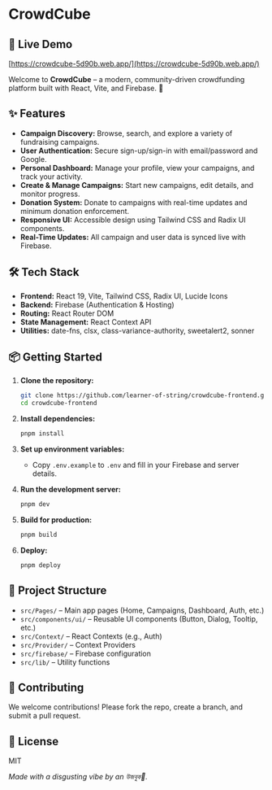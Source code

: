 <!-- CrowdCube README.md -->

# CrowdCube

## 🚀 Live Demo

[https://crowdcube-5d90b.web.app/](https://crowdcube-5d90b.web.app/)

Welcome to **CrowdCube** – a modern, community-driven crowdfunding platform built with React, Vite, and Firebase. 🚀

## ✨ Features

- **Campaign Discovery:** Browse, search, and explore a variety of fundraising campaigns.
- **User Authentication:** Secure sign-up/sign-in with email/password and Google.
- **Personal Dashboard:** Manage your profile, view your campaigns, and track your activity.
- **Create & Manage Campaigns:** Start new campaigns, edit details, and monitor progress.
- **Donation System:** Donate to campaigns with real-time updates and minimum donation enforcement.
- **Responsive UI:** Accessible design using Tailwind CSS and Radix UI components.
- **Real-Time Updates:** All campaign and user data is synced live with Firebase.

## 🛠️ Tech Stack

- **Frontend:** React 19, Vite, Tailwind CSS, Radix UI, Lucide Icons
- **Backend:** Firebase (Authentication & Hosting)
- **Routing:** React Router DOM
- **State Management:** React Context API
- **Utilities:** date-fns, clsx, class-variance-authority, sweetalert2, sonner

## 📦 Getting Started

1. **Clone the repository:**
	```bash
	git clone https://github.com/learner-of-string/crowdcube-frontend.git
	cd crowdcube-frontend
	```

2. **Install dependencies:**
	```bash
	pnpm install
	```

3. **Set up environment variables:**
	- Copy `.env.example` to `.env` and fill in your Firebase and server details.

4. **Run the development server:**
	```bash
	pnpm dev
	```

5. **Build for production:**
	```bash
	pnpm build
	```

6. **Deploy:**
	```bash
	pnpm deploy
	```

## 📁 Project Structure

- `src/Pages/` – Main app pages (Home, Campaigns, Dashboard, Auth, etc.)
- `src/components/ui/` – Reusable UI components (Button, Dialog, Tooltip, etc.)
- `src/Context/` – React Contexts (e.g., Auth)
- `src/Provider/` – Context Providers
- `src/firebase/` – Firebase configuration
- `src/lib/` – Utility functions

## 🤝 Contributing

We welcome contributions! Please fork the repo, create a branch, and submit a pull request.

## 🦄 License

MIT


_Made with a disgusting vibe by an উজবুক🫠._
